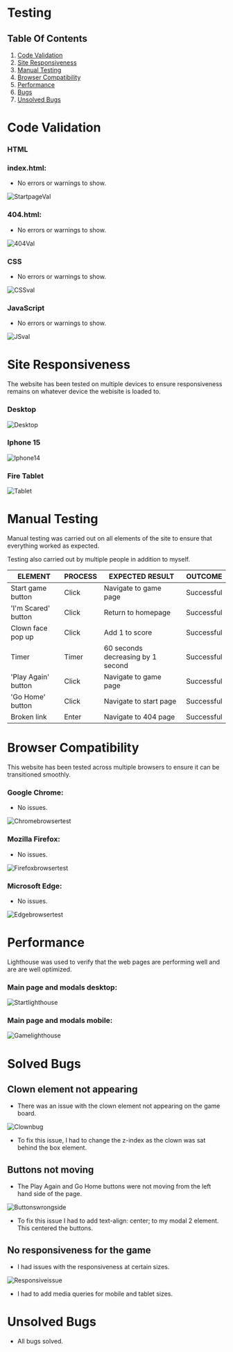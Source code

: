 # Testing

## Table Of Contents

1. [Code Validation](#code-validation)
1. [Site Responsiveness](#site-responsiveness)
1. [Manual Testing](#manual-testing)
1. [Browser Compatibility](#browser-compatibility)
1. [Performance](#performance)
1. [Bugs](#bugs)
1. [Unsolved Bugs](#unsolved-bugs)

# Code Validation

### HTML

### index.html:

- No errors or warnings to show.

![StartpageVal](documentation/htmlval.png)

### 404.html:

- No errors or warnings to show.

![404Val](documentation/404val.png)

### CSS

- No errors or warnings to show.

![CSSval](documentation/cssval.png)

### JavaScript

- No errors or warnings to show.

![JSval](documentation/jstest.png)

# Site Responsiveness

The website has been tested on multiple devices to ensure responsiveness remains on whatever device the webisite is loaded to.

### Desktop

![Desktop](documentation/deskview.png)

### Iphone 15

![Iphone14](documentation/mobview.png)

### Fire Tablet

![Tablet](documentation/tabview.png)


# Manual Testing

Manual testing was carried out on all elements of the site to ensure that everything worked as expected.

Testing also carried out by multiple people in addition to myself.

| ELEMENT | PROCESS | EXPECTED RESULT | OUTCOME |
| ------- | ------- | --------------- | ------- |
| Start game button | Click | Navigate to game page | Successful |
| 'I'm Scared' button | Click | Return to homepage | Successful |
| Clown face pop up | Click | Add 1 to score | Successful |
| Timer | Timer | 60 seconds decreasing by 1 second | Successful |
| 'Play Again' button | Click | Navigate to game page | Successful |
| 'Go Home' button | Click | Navigate to start page | Successful |
| Broken link | Enter | Navigate to 404 page | Successful |


# Browser Compatibility

This website has been tested across multiple browsers to ensure it can be transitioned smoothly.

### Google Chrome:

- No issues.

![Chromebrowsertest](documentation/chromeview.png)

### Mozilla Firefox:

- No issues.

![Firefoxbrowsertest](documentation/fireview.png)

### Microsoft Edge:

- No issues.

![Edgebrowsertest](documentation/edgeview.png)



# Performance

Lighthouse was used to verify that the web pages are performing well and are are well optimized.

### Main page and modals desktop:

![Startlighthouse](documentation/lighthousedesk.png)

### Main page and modals mobile:

![Gamelighthouse](documentation/lighthousemob.png)

# Solved Bugs

## Clown element not appearing

- There was an issue with the clown element not appearing on the game board.

![Clownbug](documentation/noclown.png)

- To fix this issue, I had to change the z-index as the clown was sat behind the box element.

## Buttons not moving

- The Play Again and Go Home buttons were not moving from the left hand side of the page.

![Buttonswrongside](documentation/buttonissue.png)

- To fix this issue I had to add text-align: center; to my modal 2 element. This centered the buttons.

## No responsiveness for the game

- I had issues with the responsiveness at certain sizes.

![Responsiveissue](documentation/mediaquery.png)

- I had to add media queries for mobile and tablet sizes.

# Unsolved Bugs

- All bugs solved.